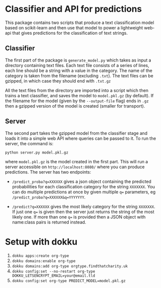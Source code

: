 # Classifier and API for predictions

This package contains two scripts that produce a text classification model based on 
scikit-learn and then use that model to power a lightweight web-api that gives
predictions for the classification of text strings.

## Classifier

The first part of the package is `generate_model.py` which takes as input a directory
containing text files. Each text file consists of a series of lines, each line should
be a string with a value in the category. The name of the category is taken from the
filename (excluding `.txt`). The text files can be gzipped, in which case they should
end with `.txt.gz`

All the text files from the directory are imported into a script which then trains a
text classifier, and saves the model to `model.pkl.gz` (by default). If the filename
for the model (given by the `--output-file` flag) ends in `.gz` then a gzipped version
of the model is created (smaller for transport).

## Server

The second part takes the gzipped model from the classifier stage and loads it into
a simple web API where queries can be passed to it. To run the server, the command
is:

```
python server.py model.pkl.gz
```

where `model.pkl.gz` is the model created in the first part. This will run a server
accessible on `http://localhost:8080/` where you can produce predictions. The server
has two endpoints:

- `/predict_proba?q=XXXXXX` gives a json object containing the predicted
  probabilities for each classification category for the string `XXXXXXX`.
  You can do multiple predictions at once by given multiple `q=` parameters,
  eg `/predict_proba?q=XXXXXX&q=YYYYYYY`.

- `/predict?q=XXXXXX` gives the most likely category for the string
  `XXXXXXX`. If just one `q=` is given then the server just returns the string
  of the most likely one. If more than one `q=` is provided then a JSON object 
  with name:class pairs is returned instead.


# Setup with dokku

1. `dokku apps:create org-type`
2. `dokku domains:enable org-type`
3. `dokku domains:add org-type orgtype.findthatcharity.uk`
4. `dokku config:set --no-restart org-type DOKKU_LETSENCRYPT_EMAIL=your@email.tld`
5. `dokku config:set org-type PREDICT_MODEL=model.pkl.gz`